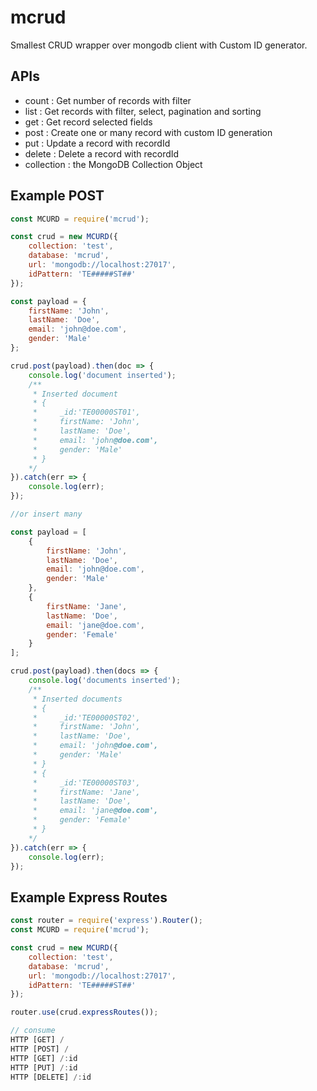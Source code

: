 # mcrud

Smallest CRUD wrapper over mongodb client with Custom ID generator.

## APIs

- count : Get number of records with filter
- list : Get records with filter, select, pagination and sorting
- get : Get record selected fields
- post : Create one or many record with custom ID generation
- put : Update a record with recordId
- delete : Delete a record with recordId
- collection : the MongoDB Collection Object


## Example POST

```javascript
const MCURD = require('mcrud');

const crud = new MCURD({
    collection: 'test',
    database: 'mcrud',
    url: 'mongodb://localhost:27017',
    idPattern: 'TE#####ST##'
});

const payload = {
    firstName: 'John',
    lastName: 'Doe',
    email: 'john@doe.com',
    gender: 'Male'
};

crud.post(payload).then(doc => {
    console.log('document inserted');
    /**
     * Inserted document
     * {
     *     _id:'TE00000ST01',
     *     firstName: 'John',
     *     lastName: 'Doe',
     *     email: 'john@doe.com',
     *     gender: 'Male'
     * }
    */
}).catch(err => {
    console.log(err);
});

//or insert many

const payload = [
    {
        firstName: 'John',
        lastName: 'Doe',
        email: 'john@doe.com',
        gender: 'Male'
    },
    {
        firstName: 'Jane',
        lastName: 'Doe',
        email: 'jane@doe.com',
        gender: 'Female'
    }
];

crud.post(payload).then(docs => {
    console.log('documents inserted');
    /**
     * Inserted documents
     * {
     *     _id:'TE00000ST02',
     *     firstName: 'John',
     *     lastName: 'Doe',
     *     email: 'john@doe.com',
     *     gender: 'Male'
     * }
     * {
     *     _id:'TE00000ST03',
     *     firstName: 'Jane',
     *     lastName: 'Doe',
     *     email: 'jane@doe.com',
     *     gender: 'Female'
     * }
    */
}).catch(err => {
    console.log(err);
});

```


## Example Express Routes

```javascript
const router = require('express').Router();
const MCURD = require('mcrud');

const crud = new MCURD({
    collection: 'test',
    database: 'mcrud',
    url: 'mongodb://localhost:27017',
    idPattern: 'TE#####ST##'
});

router.use(crud.expressRoutes());

// consume
HTTP [GET] /
HTTP [POST] /
HTTP [GET] /:id
HTTP [PUT] /:id
HTTP [DELETE] /:id

```